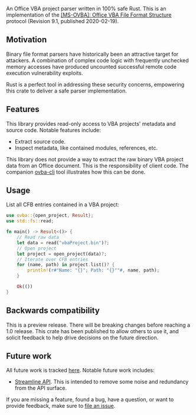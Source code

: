 An Office VBA project parser written in 100% safe Rust. This is an implementation of the [\[MS-OVBA\]: Office VBA File Format Structure](https://docs.microsoft.com/en-us/openspecs/office_file_formats/ms-ovba/575462ba-bf67-4190-9fac-c275523c75fc) protocol (Revision 9.1, published 2020-02-19).

## Motivation

Binary file format parsers have historically been an attractive target for attackers. A combination of complex code logic with frequently unchecked memory accesses have produced uncounted successful remote code execution vulnerability exploits.

Rust is a perfect tool in addressing these security concerns, empowering this crate to deliver a safe parser implementation.

## Features

This library provides read-only access to VBA projects' metadata and source code. Notable features include:

* Extract source code.
* Inspect metadata, like contained modules, references, etc.

This library does not provide a way to extract the raw binary VBA project data from an Office document. This is the responsibility of client code. The companion [ovba-cli](https://github.com/tim-weis/ovba-cli) tool illustrates how this can be done.

## Usage

List all CFB entries contained in a VBA project:

```rust
use ovba::{open_project, Result};
use std::fs::read;

fn main() -> Result<()> {
    // Read raw data
    let data = read("vbaProject.bin")?;
    // Open project
    let project = open_project(data)?;
    // Iterate over CFB entries
    for (name, path) in project.list()? {
        println!(r#"Name: "{}"; Path: "{}""#, name, path);
    }

    Ok(())
}
```

## Backwards compatibility

This is a preview release. There will be breaking changes before reaching a 1.0 release. This crate has been published to allow others to use it, and solicit feedback to help drive decisions on the future direction.

## Future work

All future work is tracked [here](https://github.com/tim-weis/ovba/issues). Notable future work includes:

* [Streamline API](https://github.com/tim-weis/ovba/issues/8). This is intended to remove some noise and redundancy from the API surface.

If you are missing a feature, found a bug, have a question, or want to provide feedback, make sure to [file an issue](https://github.com/tim-weis/ovba/issues/new).
